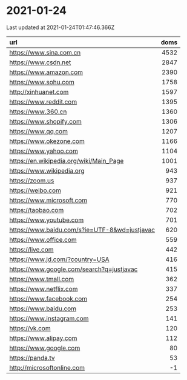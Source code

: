 # 2021-01-24

<!-- BEGIN -->
Last updated at 2021-01-24T01:47:46.366Z

url | doms
:- | -:
https://www.sina.com.cn | 4532
https://www.csdn.net | 2847
https://www.amazon.com | 2390
https://www.sohu.com | 1758
http://xinhuanet.com | 1597
https://www.reddit.com | 1395
https://www.360.cn | 1360
https://www.shopify.com | 1306
https://www.qq.com | 1207
https://www.okezone.com | 1166
https://www.yahoo.com | 1104
https://en.wikipedia.org/wiki/Main_Page | 1001
https://www.wikipedia.org | 943
https://zoom.us | 937
https://weibo.com | 921
https://www.microsoft.com | 770
https://taobao.com | 702
https://www.youtube.com | 701
https://www.baidu.com/s?ie=UTF-8&wd=justjavac | 620
https://www.office.com | 559
https://live.com | 442
https://www.jd.com/?country=USA | 416
https://www.google.com/search?q=justjavac | 415
https://www.tmall.com | 362
https://www.netflix.com | 337
https://www.facebook.com | 254
https://www.baidu.com | 253
https://www.instagram.com | 141
https://vk.com | 120
https://www.alipay.com | 112
https://www.google.com | 80
https://panda.tv | 53
http://microsoftonline.com | -1
<!-- END -->
